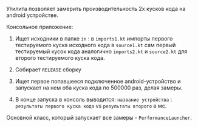 Утилита позволяет замерить производительность 2х кусков кода
на android устройстве.

Консольное приложение:
1) Ищет исходники в папке `in` :
в `imports1.kt` импорты первого тестируемого куска исходного кода
в `source1.kt` сам первый тестируемый кусок кода
аналогично `imports2.kt` и `source2.kt` для второго тестируемого куска кода.

2) Собирает `RELEASE` сборку
3) Ищет первое попавшееся подключенное android-устройство и запускает
на нем оба куска кода по  500000 раз, делая замеры.
4) В конце запуска в консоль выводится:
   `название устройства` : `результаты первого куска кода` vs `результаты второго` в мс.

Основной класс, который запускает все замеры - `PerformanceLauncher`.
